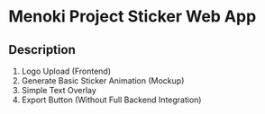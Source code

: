 # Menoki Project Sticker Web App

## Description

1. Logo Upload (Frontend)
2. Generate Basic Sticker Animation (Mockup)
3. Simple Text Overlay
4. Export Button (Without Full Backend Integration)

